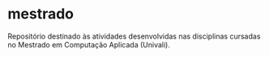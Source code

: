 # mestrado
Repositório destinado às atividades desenvolvidas nas disciplinas cursadas no Mestrado em Computação Aplicada (Univali).
